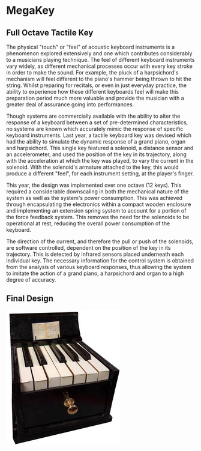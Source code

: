 # MegaKey
## Full Octave Tactile Key

The physical "touch" or "feel" of acoustic keyboard instruments is a phenomenon explored extensively and one which contributes considerably to a musicians playing technique. The feel of different keyboard instruments vary widely, as different mechanical processes occur with every key stroke in order to make the sound. For example, the pluck of a harpsichord's mechanism will feel different to the piano's hammer being thrown to hit the string. Whilst preparing for recitals, or even in just everyday practice, the ability to experience how these different keyboards feel will make this preparation period much more valuable and provide the musician with a greater deal of assurance going into performances. 

Though systems are commercially available with the ability to alter the response of a keyboard between a set of pre-determined characteristics, no systems are known which accurately mimic the response of specific keyboard instruments.
Last year, a tactile keyboard key was devised which had the ability to simulate the dynamic response of a grand piano, organ and harpsichord.
This single key featured a solenoid, a distance sensor and an accelerometer, and used the position of the key in its trajectory, along with the acceleration at which the key was played, to vary the current in the solenoid. With the solenoid's armature attached to the key, this would produce a different "feel", for each instrument setting, at the player's finger. 

This year, the design was implemented over one octave (12 keys). This required a considerable downscaling in both the mechanical nature of the system as well as the system's power consumption. This was achieved through encapsulating the electronics within a compact wooden enclosure and implementing an extension spring system to account for a portion of the force feedback system. This removes the need for the solenoids to be operational at rest, reducing the overall power consumption of the keyboard. 

The direction of the current, and therefore the pull or push of the solenoids, are software controlled, dependent on the position of the key in its trajectory. This is detected by infrared sensors placed underneath each individual key. The necessary information for the control system is obtained from the analysis of various keyboard responses, thus allowing the system to imitate the action of a grand piano, a harpsichord and organ to a high degree of accuracy.

## Final Design
![alt text](Arduino/MegaKeyImages/ThisYearsDesign.jpg)
